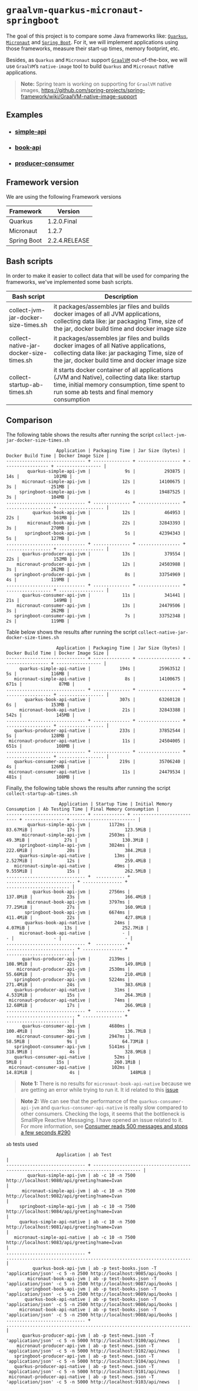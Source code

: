 # `graalvm-quarkus-micronaut-springboot`

The goal of this project is to compare some Java frameworks like: [`Quarkus`](https://quarkus.io/), [`Micronaut`](https://micronaut.io/) and [`Spring Boot`](https://docs.spring.io/spring-boot/docs/current/reference/htmlsingle/). For it, we will implement applications using those frameworks, measure their start-up times, memory footprint, etc.

Besides, as `Quarkus` and `Micronaut` support [`GraalVM`](https://www.graalvm.org/) out-of-the-box, we will use `GraalVM`’s `native-image` tool to build `Quarkus` and `Micronaut` native applications.

> **Note:** Spring team is working on supporting for `GraalVM` native images, https://github.com/spring-projects/spring-framework/wiki/GraalVM-native-image-support

## Examples

- ### [simple-api](https://github.com/ivangfr/graalvm-quarkus-micronaut-springboot/tree/master/simple-api#graalvm-quarkus-micronaut-springboot)
- ### [book-api](https://github.com/ivangfr/graalvm-quarkus-micronaut-springboot/tree/master/book-api#graalvm-quarkus-micronaut-springboot)
- ### [producer-consumer](https://github.com/ivangfr/graalvm-quarkus-micronaut-springboot/tree/master/producer-consumer#graalvm-quarkus-micronaut-springboot)

## Framework version

We are using the following Framework versions

| Framework   | Version       |
| ----------- | ------------- |
| Quarkus     | 1.2.0.Final   |
| Micronaut   | 1.2.7         |
| Spring Boot | 2.2.4.RELEASE |

## Bash scripts

In order to make it easier to collect data that will be used for comparing the frameworks, we've implemented some bash scripts.

| Bash script                             | Description |
| --------------------------------------- | ----------- |
| collect-jvm-jar-docker-size-times.sh    | it packages/assembles jar files and builds docker images of all JVM applications, collecting data like: jar packaging Time, size of the jar, docker build time and docker image size |
| collect-native-jar-docker-size-times.sh | it packages/assembles jar files and builds docker images of all Native applications, collecting data like: jar packaging Time, size of the jar, docker build time and docker image size |
| collect-startup-ab-times.sh             | it starts docker container of all applications (JVM and Native), collecting data like: startup time, initial memory consumption, time spent to run some ab tests and final memory consumption |

## Comparison

The following table shows the results after running the script `collect-jvm-jar-docker-size-times.sh`
```
                   Application | Packaging Time | Jar Size (bytes) | Docker Build Time | Docker Image Size |
------------------------------ + -------------- + ---------------- + ----------------- + ----------------- |
        quarkus-simple-api-jvm |             9s |           293875 |               14s |             101MB |
      micronaut-simple-api-jvm |            12s |         14100675 |                3s |             251MB |
     springboot-simple-api-jvm |             4s |         19487525 |                3s |             104MB |
.............................. + .............. + ................ + ................. + ................. |
          quarkus-book-api-jvm |            12s |           464953 |               22s |             161MB |
        micronaut-book-api-jvm |            22s |         32843393 |                3s |             270MB |
       springboot-book-api-jvm |             5s |         42394343 |                5s |             127MB |
.............................. + .............. + ................ + ................. + ................. |
      quarkus-producer-api-jvm |            13s |           379554 |               22s |             152MB |
    micronaut-producer-api-jvm |            12s |         24503988 |                3s |             262MB |
   springboot-producer-api-jvm |             8s |         33754969 |                4s |             119MB |
.............................. + .............. + ................ + ................. + ................. |
      quarkus-consumer-api-jvm |            11s |           341441 |               21s |             149MB |
    micronaut-consumer-api-jvm |            13s |         24479506 |                3s |             262MB |
   springboot-consumer-api-jvm |             7s |         33752348 |                2s |             119MB |
```

Table below shows the results after running the script `collect-native-jar-docker-size-times.sh`
```
                   Application | Packaging Time | Jar Size (bytes) | Docker Build Time | Docker Image Size |
------------------------------ + -------------- + ---------------- + ----------------- + ----------------- |
     quarkus-simple-api-native |           194s |         25963512 |                5s |             116MB |
   micronaut-simple-api-native |             8s |         14100675 |              671s |              87MB |
.............................. + .............. + ................ + ................. + ................. |
       quarkus-book-api-native |           307s |         63260128 |                6s |             153MB |
     micronaut-book-api-native |            21s |         32843388 |              542s |             145MB |
.............................. + .............. + ................ + ................. + ................. |
   quarkus-producer-api-native |           233s |         37852544 |                5s |             128MB |
 micronaut-producer-api-native |            11s |         24504005 |              651s |             108MB |
.............................. + .............. + ................ + ................. + ................. |
   quarkus-consumer-api-native |           219s |         35706240 |                4s |             126MB |
 micronaut-consumer-api-native |            11s |         24479534 |              481s |             108MB |
```

Finally, the following table shows the results after running the script `collect-startup-ab-times.sh`
```
                    Application | Startup Time | Initial Memory Consumption | Ab Testing Time | Final Memory Consumption |
------------------------------ + ------------ + -------------------------- + --------------- + ------------------------ |
        quarkus-simple-api-jvm |       1172ms |                   83.67MiB |             17s |                 123.5MiB |
      micronaut-simple-api-jvm |       2503ms |                    49.3MiB |             27s |                 130.3MiB |
     springboot-simple-api-jvm |       3024ms |                   222.6MiB |             20s |                 384.2MiB |
     quarkus-simple-api-native |         13ms |                   2.527MiB |             12s |                 259.4MiB |
   micronaut-simple-api-native |         49ms |                   9.555MiB |             15s |                 262.5MiB |
.............................. +  ........... + .......................... + ............... + ........................ |
          quarkus-book-api-jvm |       2756ms |                   137.8MiB |             23s |                 166.4MiB |
        micronaut-book-api-jvm |       3797ms |                   77.25MiB |             27s |                 160.9MiB |
       springboot-book-api-jvm |       6674ms |                   411.4MiB |             22s |                 427.8MiB |
       quarkus-book-api-native |         24ms |                    4.07MiB |             13s |                 252.7MiB |
     micronaut-book-api-native |            - |                          - |               - |                        - |
.............................. +  ........... + .......................... + ............... + ........................ |
      quarkus-producer-api-jvm |       2139ms |                   108.9MiB |             22s |                 149.8MiB |
    micronaut-producer-api-jvm |       2530ms |                   55.66MiB |             37s |                 210.4MiB |
   springboot-producer-api-jvm |       5224ms |                   271.4MiB |             24s |                 383.6MiB |
   quarkus-producer-api-native |         31ms |                   4.531MiB |             15s |                 264.3MiB |
 micronaut-producer-api-native |         74ms |                   12.68MiB |             17s |                 266.9MiB |
.............................. +  ........... + .......................... + ............... + ........................ |
      quarkus-consumer-api-jvm |       4680ms |                   100.4MiB |             30s |                 136.7MiB |
    micronaut-consumer-api-jvm |       2947ms |                    58.5MiB |              9s |                 64.73MiB |
   springboot-consumer-api-jvm |       5141ms |                   318.9MiB |              4s |                 328.9MiB |
   quarkus-consumer-api-native |         52ms |                       5MiB |             15s |                 260.1MiB |
 micronaut-consumer-api-native |        102ms |                   14.81MiB |              4s |                   148MiB |
```

> **Note 1:** There is no results for `micronaut-book-api-native` because we are getting an error while trying to run it. It id related to this [issue](https://github.com/ivangfr/graalvm-quarkus-micronaut-springboot/tree/master/book-api/micronaut-book-api#issues)

> **Note 2:** We can see that the performance of the `quarkus-consumer-api-jvm` and `quarkus-consumer-api-native` is really slow compared to other consumers. Checking the logs, it seems that the bottleneck is SmallRye Reactive Messaging. I have opened an issue related to it. For more information, see [Consumer reads 500 messages and stops a few seconds #290](https://github.com/smallrye/smallrye-reactive-messaging/issues/290)

`ab` tests used
```
                   Application | ab Test                                                                                  |
------------------------------ + ---------------------------------------------------------------------------------------- |
        quarkus-simple-api-jvm | ab -c 10 -n 7500 http://localhost:9080/api/greeting?name=Ivan                            |
      micronaut-simple-api-jvm | ab -c 10 -n 7500 http://localhost:9082/api/greeting?name=Ivan                            |
     springboot-simple-api-jvm | ab -c 10 -n 7500 http://localhost:9084/api/greeting?name=Ivan                            |
     quarkus-simple-api-native | ab -c 10 -n 7500 http://localhost:9081/api/greeting?name=Ivan                            |
   micronaut-simple-api-native | ab -c 10 -n 7500 http://localhost:9083/api/greeting?name=Ivan                            |
.............................. + ........................................................................................ |
          quarkus-book-api-jvm | ab -p test-books.json -T 'application/json' -c 5 -n 2500 http://localhost:9085/api/books |
        micronaut-book-api-jvm | ab -p test-books.json -T 'application/json' -c 5 -n 2500 http://localhost:9087/api/books |
       springboot-book-api-jvm | ab -p test-books.json -T 'application/json' -c 5 -n 2500 http://localhost:9089/api/books |
       quarkus-book-api-native | ab -p test-books.json -T 'application/json' -c 5 -n 2500 http://localhost:9086/api/books |
     micronaut-book-api-native | ab -p test-books.json -T 'application/json' -c 5 -n 2500 http://localhost:9088/api/books |
.............................. + ........................................................................................ |
      quarkus-producer-api-jvm | ab -p test-news.json -T 'application/json' -c 5 -n 5000 http://localhost:9100/api/news   |
    micronaut-producer-api-jvm | ab -p test-news.json -T 'application/json' -c 5 -n 5000 http://localhost:9102/api/news   |
   springboot-producer-api-jvm | ab -p test-news.json -T 'application/json' -c 5 -n 5000 http://localhost:9104/api/news   |
   quarkus-producer-api-native | ab -p test-news.json -T 'application/json' -c 5 -n 5000 http://localhost:9101/api/news   |
 micronaut-producer-api-native | ab -p test-news.json -T 'application/json' -c 5 -n 5000 http://localhost:9103/api/news   |
```
